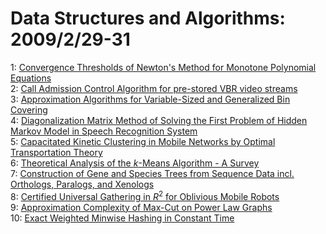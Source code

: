 # Data Structures and Algorithms: 2009/2/29-31  
1: [Convergence Thresholds of Newton's Method for Monotone Polynomial  Equations](https://doi.org/10.48550/arXiv.0802.2856)  
2: [Call Admission Control Algorithm for pre-stored VBR video streams](https://doi.org/10.48550/arXiv.0802.4244)  
3: [Approximation Algorithms for Variable-Sized and Generalized Bin Covering](https://doi.org/10.48550/arXiv.1109.3544)  
4: [Diagonalization Matrix Method of Solving the First Problem of Hidden  Markov Model in Speech Recognition System](https://doi.org/10.48550/arXiv.1202.6256)  
5: [Capacitated Kinetic Clustering in Mobile Networks by Optimal  Transportation Theory](https://doi.org/10.48550/arXiv.1602.08156)  
6: [Theoretical Analysis of the $k$-Means Algorithm - A Survey](https://doi.org/10.48550/arXiv.1602.08254)  
7: [Construction of Gene and Species Trees from Sequence Data incl.  Orthologs, Paralogs, and Xenologs](https://doi.org/10.48550/arXiv.1602.08268)  
8: [Certified Universal Gathering in $R^2$ for Oblivious Mobile Robots](https://doi.org/10.48550/arXiv.1602.08361)  
9: [Approximation Complexity of Max-Cut on Power Law Graphs](https://doi.org/10.48550/arXiv.1602.08369)  
10: [Exact Weighted Minwise Hashing in Constant Time](https://doi.org/10.48550/arXiv.1602.08393)  